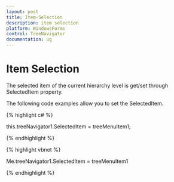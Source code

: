 ```yaml
---
layout: post
title: Item-Selection
description: item selection
platform: WindowsForms
control: TreeNavigator 
documentation: ug
---
```


# Item Selection

The selected item of the current hierarchy level is get/set through SelectedItem property.

The following code examples allow you to set the SelectedItem.

{% highlight c# %}

 this.treeNavigator1.SelectedItem = treeMenuItem1;

{% endhighlight %}

{% highlight vbnet %}

Me.treeNavigator1.SelectedItem = treeMenuItem1

{% endhighlight %}
